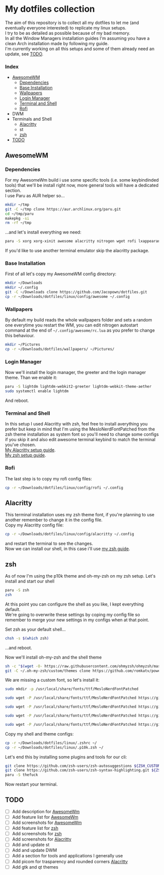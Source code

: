# My dotfiles collection

The aim of this repository is to collect all my dotfiles to let me (and eventually everyone interested) to replicate my linux setups.  
I try to be as detailed as possible because of my bad memory.  
In all the Window Managers installation guides I'm assuming you have a clean Arch installation made by following my guide.  
I'm currently working on all this setups and some of them already need an update, see [TODO](#todo).

### Index

- [AwesomeWM](#awesomewm)
  - [Dependencies](#dependencies)
  - [Base Installation](#base-installation)
  - [Wallpapers](#wallpapers)
  - [Login Manager](#login-manager)
  - [Terminal and Shell](#terminal-and-shell)
  - [Rofi](#rofi)
- DWM
- Terminals and Shell
  - [Alacritty](#alacritty)
  - st
  - [zsh](#zsh)
- [TODO](#todo)

## AwesomeWM

### Dependencies

For my AwesomeWm build i use some specific tools (i.e. some keybindinded tools) that we'll be install right now, more general tools will have a dedicated section.  
I use Paru as AUR helper so...

```bash
mkdir ~/tmp
git -C ~/tmp clone https://aur.archlinux.org/paru.git
cd ~/tmp/paru
makepkg -si
rm -rf ~/tmp
```

...and let's install everything we need:

```bash
paru -S xorg xorg-xinit awesome alacritty nitrogen wget rofi lxappearance qt5ct brave-bin 
```

If you'd like to use another terminal emulator skip the alacritty package.

### Base Installation

First of all let's copy my AwesomeWM config directory:

```bash
mkdir ~/Downloads
mkdir ~/.config 
git -C ~/Downloads clone https://github.com/Jacopown/dotfiles.git
cp -r ~/Downloads/dotfiles/linux/config/awesome ~/.config
```

### Wallpapers

By default my build reads the whole wallpapers folder and sets a random one everytime you restart the WM, you can edit nitrogen autostart command at the end of `~/.config/awesome/rc.lua` as you prefer to change this behaviour.

```bash
mkdir ~/Pictures 
cp -r ~/Downloads/dotfiles/wallpapers/ ~/Pictures/
```

### Login Manager

Now we'll install the login manager, the greeter and the login manager theme. Than we enable it:

 ```bash
paru -S lightdm lightdm-webkit2-greeter lightdm-webkit-theme-aether
sudo systemctl enable lightdm
 ```

And reboot.

### Terminal and Shell

In this setup I used Alacritty with zsh, feel free to install averything you prefer but keep in mind that I'm using the MesloNerdFontPatched from the zsh theme installation as system font so you'll need to change some configs if you skip it and also edit awesome terminal keybind to match the terminal you've chosen.  
[My Alacritty setup guide](#alacritty).  
[My zsh setup guide](#zsh).

### Rofi

The last step is to copy my rofi config files:

```bash
cp -r ~/Downloads/dotfiles/linux/config/rofi ~/.config
```

## Alacritty

This terminal installation uses my zsh theme font, if you're planning to use another remember to change it in the config file.  
Copy my Alacritty config file:

```bash
cp -r ~/Downloads/dotfiles/linux/config/alacritty ~/.config
```

and restart the terminal to see the changes.  
Now we can install our shell, in this case i'll use [my zsh guide](#zsh).

## zsh

As of now I'm using the p10k theme and oh-my-zsh on my zsh setup.
Let's install and start our shell

```bash
paru -S zsh
zsh
```

At this point you can configure the shell as you like, I kept everything default.  
We're going to overwrite these settings by coping my config file so remember to merge your new settings in my configs when at that point.

Set zsh as your default shell...

```bash
chsh -s $(which zsh)
```

...and reboot.

Now we'll install oh-my-zsh and the shell theme

```bash
sh -c "$(wget -O- https://raw.githubusercontent.com/ohmyzsh/ohmyzsh/master/tools/install.sh)"
git -C ~/.oh-my-zsh/custom/themes clone https://github.com/romkatv/powerlevel10k.git
```

We are missing a custom font, so let's install it:

```bash
sudo mkdir -p /usr/local/share/fonts/ttf/MesloNerdFontPatched
```

```bash
sudo wget -P /usr/local/share/fonts/ttf/MesloNerdFontPatched https://github.com/romkatv/powerlevel10k-media/raw/master/MesloLGS%20NF%20Regular.ttf
```

```bash
sudo wget -P /usr/local/share/fonts/ttf/MesloNerdFontPatched https://github.com/romkatv/powerlevel10k-media/raw/master/MesloLGS%20NF%20Bold.ttf
```

```bash
sudo wget -P /usr/local/share/fonts/ttf/MesloNerdFontPatched https://github.com/romkatv/powerlevel10k-media/raw/master/MesloLGS%20NF%20Italic.ttf
```

```bash
sudo wget -P /usr/local/share/fonts/ttf/MesloNerdFontPatched https://github.com/romkatv/powerlevel10k-media/raw/master/MesloLGS%20NF%20Bold%20Italic.ttf
```

Copy my shell and theme configs:

```bash
cp -r ~/Downloads/dotfiles/linux/.zshrc ~/
cp -r ~/Downloads/dotfiles/linux/.p10k.zsh ~/
```

Let's end this by installing some plugins and tools for our cli:

```bash
git clone https://github.com/zsh-users/zsh-autosuggestions ${ZSH_CUSTOM:-~/.oh-my-zsh/custom}/plugins/zsh-autosuggestions
git clone https://github.com/zsh-users/zsh-syntax-highlighting.git ${ZSH_CUSTOM:-~/.oh-my-zsh/custom}/plugins/zsh-syntax-highlighting
paru -S thefuck
```

Now restart your terminal.

## TODO

- [ ] Add description for [AwesomeWm](#awesomewm)
- [ ] Add feature list for [AwesomeWm](#awesomewm)
- [ ] Add screenshots for [AwesomeWm](#awesomewm)
- [ ] Add feature list for [zsh](#zsh)
- [ ] Add screenshots for [zsh](#zsh)
- [ ] Add screenshots for [Alacritty](#alacritty)
- [ ] Add and update st
- [ ] Add and update DWM
- [ ] Add a section for tools and applications I generally use
- [ ] Add picom for trasparency and rounded corners [Alacritty](#alacritty)
- [ ] Add gtk and qt themes
